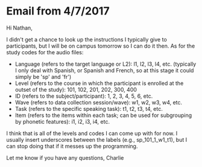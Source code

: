 # Email from 4/7/2017

Hi Nathan,

I didn't get a chance to look up the instructions I typically give to participants,
but I will be on campus tomorrow so I can do it then. As for the study codes for the
audio files:

- Language (refers to the target language or L2): l1, l2, l3, l4, etc. (typically I
  only deal with Spanish, or Spanish and French, so at this stage it could simply
  be 'sp' and 'fr')
- Level (refers to the course in which the participant is enrolled at the outset of 
  the study): 101, 102, 201, 202, 300, 400
- ID (refers to the subject/participant): 1, 2, 3, 4, 5, 6, etc.
- Wave (refers to data collection session/wave): w1, w2, w3, w4, etc.
- Task (refers to the specific speaking task): t1, t2, t3, t4, etc.
- Item (refers to the items within each task; can be used for subgrouping by phonetic
  features): i1, i2, i3, i4, etc.

I think that is all of the levels and codes I can come up with for now. I usually
insert underscores between the labels (e.g., sp_101_1_w1_t1), but I can stop doing
that if it messes up the programming.

Let me know if you have any questions,
Charlie
